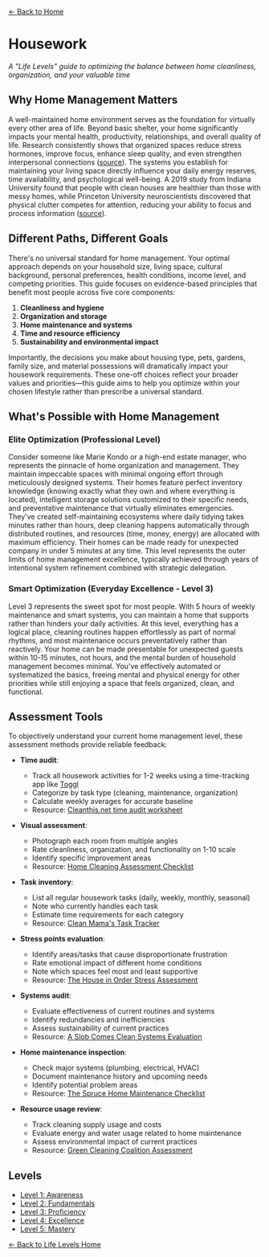[← Back to Home](../)
# Housework

*A "Life Levels" guide to optimizing the balance between home cleanliness, organization, and your valuable time*

## Why Home Management Matters

A well-maintained home environment serves as the foundation for virtually every other area of life. Beyond basic shelter, your home significantly impacts your mental health, productivity, relationships, and overall quality of life. Research consistently shows that organized spaces reduce stress hormones, improve focus, enhance sleep quality, and even strengthen interpersonal connections ([source](https://www.sciencedirect.com/science/article/abs/pii/S0272494415300328)). The systems you establish for maintaining your living space directly influence your daily energy reserves, time availability, and psychological well-being. A 2019 study from Indiana University found that people with clean houses are healthier than those with messy homes, while Princeton University neuroscientists discovered that physical clutter competes for attention, reducing your ability to focus and process information ([source](https://www.jneurosci.org/content/31/2/587)).

## Different Paths, Different Goals

There's no universal standard for home management. Your optimal approach depends on your household size, living space, cultural background, personal preferences, health conditions, income level, and competing priorities. This guide focuses on evidence-based principles that benefit most people across five core components:

1. **Cleanliness and hygiene**
2. **Organization and storage**
3. **Home maintenance and systems**
4. **Time and resource efficiency**
5. **Sustainability and environmental impact**

Importantly, the decisions you make about housing type, pets, gardens, family size, and material possessions will dramatically impact your housework requirements. These one-off choices reflect your broader values and priorities—this guide aims to help you optimize within your chosen lifestyle rather than prescribe a universal standard.

## What's Possible with Home Management

### Elite Optimization (Professional Level)
Consider someone like Marie Kondo or a high-end estate manager, who represents the pinnacle of home organization and management. They maintain impeccable spaces with minimal ongoing effort through meticulously designed systems. Their homes feature perfect inventory knowledge (knowing exactly what they own and where everything is located), intelligent storage solutions customized to their specific needs, and preventative maintenance that virtually eliminates emergencies. They've created self-maintaining ecosystems where daily tidying takes minutes rather than hours, deep cleaning happens automatically through distributed routines, and resources (time, money, energy) are allocated with maximum efficiency. Their homes can be made ready for unexpected company in under 5 minutes at any time. This level represents the outer limits of home management excellence, typically achieved through years of intentional system refinement combined with strategic delegation.

### Smart Optimization (Everyday Excellence - Level 3)
Level 3 represents the sweet spot for most people. With 5 hours of weekly maintenance and smart systems, you can maintain a home that supports rather than hinders your daily activities. At this level, everything has a logical place, cleaning routines happen effortlessly as part of normal rhythms, and most maintenance occurs preventatively rather than reactively. Your home can be made presentable for unexpected guests within 10-15 minutes, not hours, and the mental burden of household management becomes minimal. You've effectively automated or systematized the basics, freeing mental and physical energy for other priorities while still enjoying a space that feels organized, clean, and functional.

## Assessment Tools

To objectively understand your current home management level, these assessment methods provide reliable feedback:

- **Time audit**:
  - Track all housework activities for 1-2 weeks using a time-tracking app like [Toggl](https://toggl.com/)
  - Categorize by task type (cleaning, maintenance, organization)
  - Calculate weekly averages for accurate baseline
  - Resource: [Cleanthis.net time audit worksheet](https://cleanthis.net/cleaning-audit/)

- **Visual assessment**:
  - Photograph each room from multiple angles
  - Rate cleanliness, organization, and functionality on 1-10 scale
  - Identify specific improvement areas
  - Resource: [Home Cleaning Assessment Checklist](https://tidymom.net/home-cleaning-assessment-checklist/)

- **Task inventory**:
  - List all regular housework tasks (daily, weekly, monthly, seasonal)
  - Note who currently handles each task
  - Estimate time requirements for each category
  - Resource: [Clean Mama's Task Tracker](https://cleanmama.com/product/homekeeping-task-tracker/)

- **Stress points evaluation**:
  - Identify areas/tasks that cause disproportionate frustration
  - Rate emotional impact of different home conditions
  - Note which spaces feel most and least supportive
  - Resource: [The House in Order Stress Assessment](https://www.thehouseinorder.com/stress-test/)

- **Systems audit**:
  - Evaluate effectiveness of current routines and systems
  - Identify redundancies and inefficiencies
  - Assess sustainability of current practices
  - Resource: [A Slob Comes Clean Systems Evaluation](https://www.aslobcomesclean.com/systems-evaluation/)

- **Home maintenance inspection**:
  - Check major systems (plumbing, electrical, HVAC)
  - Document maintenance history and upcoming needs
  - Identify potential problem areas
  - Resource: [The Spruce Home Maintenance Checklist](https://www.thespruce.com/home-maintenance-checklist-4142599)

- **Resource usage review**:
  - Track cleaning supply usage and costs
  - Evaluate energy and water usage related to home maintenance
  - Assess environmental impact of current practices
  - Resource: [Green Cleaning Coalition Assessment](https://www.greencleaningcoalition.org/green-assessment)

## Levels
- [Level 1: Awareness](level-1)
- [Level 2: Fundamentals](level-2)
- [Level 3: Proficiency](level-3)
- [Level 4: Excellence](level-4)
- [Level 5: Mastery](level-5)

[← Back to Life Levels Home](../)
